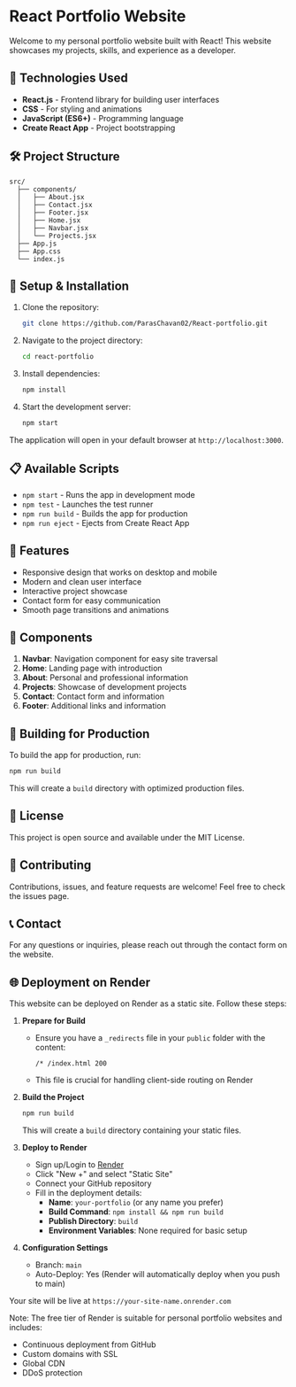 # React Portfolio Website

Welcome to my personal portfolio website built with React! This website showcases my projects, skills, and experience as a developer.

## 🚀 Technologies Used

- **React.js** - Frontend library for building user interfaces
- **CSS** - For styling and animations
- **JavaScript (ES6+)** - Programming language
- **Create React App** - Project bootstrapping

## 🛠️ Project Structure

```
src/
  ├── components/
  │   ├── About.jsx
  │   ├── Contact.jsx
  │   ├── Footer.jsx
  │   ├── Home.jsx
  │   ├── Navbar.jsx
  │   └── Projects.jsx
  ├── App.js
  ├── App.css
  └── index.js
```

## 🔧 Setup & Installation

1. Clone the repository:
   ```bash
   git clone https://github.com/ParasChavan02/React-portfolio.git
   ```

2. Navigate to the project directory:
   ```bash
   cd react-portfolio
   ```

3. Install dependencies:
   ```bash
   npm install
   ```

4. Start the development server:
   ```bash
   npm start
   ```

The application will open in your default browser at `http://localhost:3000`.

## 📋 Available Scripts

- `npm start` - Runs the app in development mode
- `npm test` - Launches the test runner
- `npm run build` - Builds the app for production
- `npm run eject` - Ejects from Create React App

## 🌟 Features

- Responsive design that works on desktop and mobile
- Modern and clean user interface
- Interactive project showcase
- Contact form for easy communication
- Smooth page transitions and animations

## 🚀 Components

1. **Navbar**: Navigation component for easy site traversal
2. **Home**: Landing page with introduction
3. **About**: Personal and professional information
4. **Projects**: Showcase of development projects
5. **Contact**: Contact form and information
6. **Footer**: Additional links and information

## 🔨 Building for Production

To build the app for production, run:

```bash
npm run build
```

This will create a `build` directory with optimized production files.

## 📝 License

This project is open source and available under the MIT License.

## 🤝 Contributing

Contributions, issues, and feature requests are welcome! Feel free to check the issues page.

## 📞 Contact

For any questions or inquiries, please reach out through the contact form on the website.

## 🌐 Deployment on Render

This website can be deployed on Render as a static site. Follow these steps:

1. **Prepare for Build**
   - Ensure you have a `_redirects` file in your `public` folder with the content:
     ```
     /* /index.html 200
     ```
   - This file is crucial for handling client-side routing on Render

2. **Build the Project**
   ```bash
   npm run build
   ```
   This will create a `build` directory containing your static files.

3. **Deploy to Render**
   - Sign up/Login to [Render](https://render.com)
   - Click "New +" and select "Static Site"
   - Connect your GitHub repository
   - Fill in the deployment details:
     - **Name**: `your-portfolio` (or any name you prefer)
     - **Build Command**: `npm install && npm run build`
     - **Publish Directory**: `build`
     - **Environment Variables**: None required for basic setup

3. **Configuration Settings**
   - Branch: `main`
   - Auto-Deploy: Yes (Render will automatically deploy when you push to main)

Your site will be live at `https://your-site-name.onrender.com`

Note: The free tier of Render is suitable for personal portfolio websites and includes:
- Continuous deployment from GitHub
- Custom domains with SSL
- Global CDN
- DDoS protection
